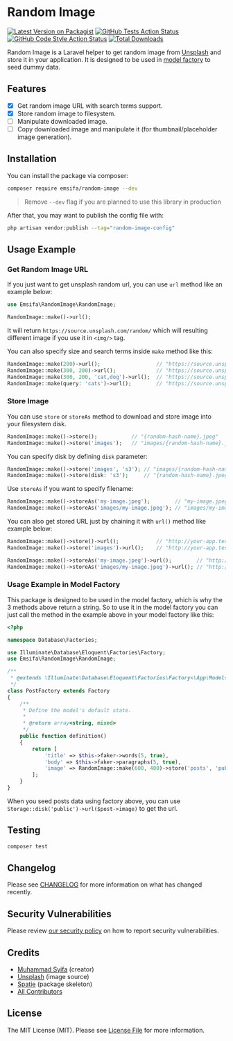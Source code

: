 # Random Image

[![Latest Version on Packagist](https://img.shields.io/packagist/v/emsifa/random-image.svg?style=flat-square)](https://packagist.org/packages/emsifa/random-image)
[![GitHub Tests Action Status](https://img.shields.io/github/workflow/status/emsifa/random-image/run-tests?label=tests)](https://github.com/emsifa/random-image/actions?query=workflow%3Arun-tests+branch%3Amain)
[![GitHub Code Style Action Status](https://img.shields.io/github/workflow/status/emsifa/random-image/Fix%20PHP%20code%20style%20issues?label=code%20style)](https://github.com/emsifa/random-image/actions?query=workflow%3A"Fix+PHP+code+style+issues"+branch%3Amain)
[![Total Downloads](https://img.shields.io/packagist/dt/emsifa/random-image.svg?style=flat-square)](https://packagist.org/packages/emsifa/random-image)

Random Image is a Laravel helper to get random image from [Unsplash](https://www.unsplash.com) and store it in your application. It is designed to be used in [model factory](https://laravel.com/docs/9.x/eloquent-factories) to seed dummy data.

## Features

* [x] Get random image URL with search terms support.
* [x] Store random image to filesystem.
* [ ] Manipulate downloaded image.
* [ ] Copy downloaded image and manipulate it (for thumbnail/placeholder image generation).

## Installation

You can install the package via composer:

```bash
composer require emsifa/random-image --dev
```

> Remove `--dev` flag if you are planned to use this library in production

After that, you may want to publish the config file with:

```bash
php artisan vendor:publish --tag="random-image-config"
```

## Usage Example

### Get Random Image URL

If you just want to get unsplash random url, you can use `url` method like an example below:

```php
use Emsifa\RandomImage\RandomImage;

RandomImage::make()->url();
```

It will return `https://source.unsplash.com/random/` which will resulting different image if you use it in `<img/>` tag.

You can also specify size and search terms inside `make` method like this:

```php
RandomImage::make(200)->url();                  // "https://source.unsplash.com/random/200x200/"
RandomImage::make(300, 200)->url();             // "https://source.unsplash.com/random/300x200/"
RandomImage::make(300, 200, 'cat,dog')->url();  // "https://source.unsplash.com/random/300x200/?cat,dog"
RandomImage::make(query: 'cats')->url();        // "https://source.unsplash.com/random/?cats"
```

### Store Image

You can use `store` or `storeAs` method to download and store image into your filesystem disk.

```php
RandomImage::make()->store();           // "{random-hash-name}.jpeg"
RandomImage::make()->store('images');   // "images/{random-hash-name}.jpeg"
```

You can specify disk by defining `disk` parameter:

```php
RandomImage::make()->store('images', 's3'); // "images/{random-hash-name}.jpeg"
RandomImage::make()->store(disk: 's3');     // "{random-hash-name}.jpeg"
```

Use `storeAs` if you want to specify filename:

```php
RandomImage::make()->storeAs('my-image.jpeg');        // "my-image.jpeg"
RandomImage::make()->storeAs('images/my-image.jpeg'); // "images/my-image.jpeg"
```

You can also get stored URL just by chaining it with `url()` method like example below:

```php
RandomImage::make()->store()->url();            // "http://your-app.test/storage/{random-hash-name}.jpeg"
RandomImage::make()->store('images')->url();    // "http://your-app.test/storage/images/{random-hash-name}.jpeg"

RandomImage::make()->storeAs('my-image.jpeg')->url();        // "http://your-app.test/storage/my-image.jpeg"
RandomImage::make()->storeAs('images/my-image.jpeg')->url(); // "http://your-app.test/storage/images/my-image.jpeg"
```

### Usage Example in Model Factory

This package is designed to be used in the model factory, which is why the 3 methods above return a string. So to use it in the model factory you can just call the method in the example above in your model factory like this:

```php
<?php

namespace Database\Factories;

use Illuminate\Database\Eloquent\Factories\Factory;
use Emsifa\RandomImage\RandomImage;

/**
 * @extends \Illuminate\Database\Eloquent\Factories\Factory<\App\Models\Post>
 */
class PostFactory extends Factory
{
    /**
     * Define the model's default state.
     *
     * @return array<string, mixed>
     */
    public function definition()
    {
        return [
            'title' => $this->faker->words(5, true),
            'body' => $this->faker->paragraphs(5, true),
            'image' => RandomImage::make(600, 400)->store('posts', 'public'),
        ];
    }
}
```

When you seed posts data using factory above, you can use `Storage::disk('public')->url($post->image)` to get the url. 

## Testing

```bash
composer test
```

## Changelog

Please see [CHANGELOG](CHANGELOG.md) for more information on what has changed recently.

## Security Vulnerabilities

Please review [our security policy](../../security/policy) on how to report security vulnerabilities.

## Credits

- [Muhammad Syifa](https://github.com/emsifa) (creator)
- [Unsplash](https://unsplash.com/) (image source)
- [Spatie](https://github.com/spatie/package-skeleton-laravel) (package skeleton)
- [All Contributors](../../contributors)

## License

The MIT License (MIT). Please see [License File](LICENSE.md) for more information.
